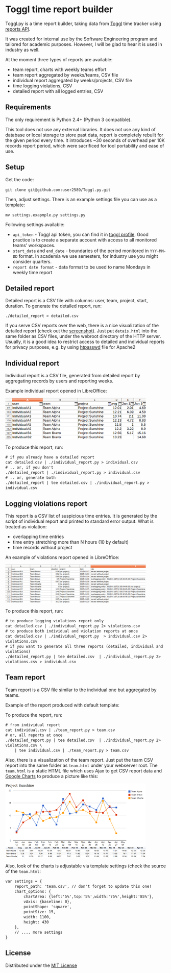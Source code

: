 Toggl time report builder
=========================

Toggl.py is a time report builder, taking data from [Toggl](toggl.com) time 
tracker using [reports API](https://github.com/toggl/toggl_api_docs/blob/master/reports.md).

It was created for internal use by the Software Engineering program and tailored 
for academic purposes. However, I will be glad to hear it is used in industry as well.

At the moment three types of reports are available:

- team report, charts with weekly teams effort
- team report aggregated by weeks/teams, CSV file
- individual report aggregated by weeks/projects, CSV file
- time logging violations, CSV
- detailed report with all logged entries, CSV

Requirements
----

The only requirement is Python 2.4+ (Python 3 compatible).

This tool does not use any external libraries. It does not use any kind of 
database or local storage to store past data, report is completely rebuilt for 
the given period every time. It introduces ~30 seconds of overhead per 10K records 
report period, which were sacrificed for tool portability and ease of use.


Setup
----

Get the code:

`git clone git@github.com:user2589/Toggl.py.git`

Then, adjust settings. There is an example settings file you can use as a template:

`mv settings.exapmple.py settings.py`

Following settings available:

- `api_token` - Toggl api token, you can find it in [toggl profile](https://toggl.com/app/profile). 
Good practice is to create a separate account with access to all monitored teams' 
workspaces.
- `start_date` and `end_date` - boundaries of the period monitored in `YYY-MM-DD` 
format. In academia we use semesters, for industry use you might consider quarters. 
- `report date format` - data format to be used to name Mondays in weekly time report


Detailed report
-----------

Detailed report is a CSV file with columns: user, team, project, start, duration. 
To generate the detailed report, run:

    ./detailed_report > detailed.csv

If you serve CSV reports over the web, there is a nice visualization of the 
detailed report (check out the [screenshot](docs/Details.png)). Just put `detais.html` 
into the same folder as CSV files, under the webroot directory of the HTTP server. 
Usually, it is a good idea to restrict access to detailed and individual reports 
for privacy purposes, e.g. by using [htpasswd](https://httpd.apache.org/docs/2.4/programs/htpasswd.html) 
file for Apache2

Individual report
-----------

Individual report is a CSV file, generated from detailed report by aggregating 
records by users and reporting weeks.

Example individual report opened in LibreOffice:

![Alt exaple individual time report](docs/SunshineIndv.png)

To produce this report, run:

    # if you already have a detailed report
    cat detailed.csv | ./individual_report.py > individual.csv 
    # .. or, if you don't
    ./detailed_report | ./individual_report.py > individual.csv 
    # .. or, generate both
    ./detailed_report | tee detailed.csv | ./individual_report.py > individual.csv 

Logging violations report
-----

This report is a CSV list of suspicious time entries. It is generated by the 
script of individual report and printed to standard error output. What is 
treated as violation:

- overlapping time entries
- time entry stretching more than N hours (10 by default)
- time records without project

An example of violations report opened in LibreOffice:
    
![Alt exaple violations time report](docs/SunshineSanity.png)


To produce this report, run:

    # to produce logging violations report only
    cat detailed.csv | ./individual_report.py 2> violations.csv 
    # to produce both individual and violation reports at once
    cat detailed.csv | ./individual_report.py  > individual.csv 2> violations.csv 
    # if you want to generate all three reports (detailed, individual and violations)
    ./detailed_report.py | tee detailed.csv  | ./individual_report.py 2> violations.csv > individual.csv

Team report
-----------

Team report is a CSV file similar to the individual one but aggregated by teams.

Example of the report produced with default template:


To produce the report, run:

    # from individual report
    cat individual.csv | ./team_report.py > team.csv    
    # or, all reports at once
    ./detailed_report.py | tee detailed.csv  | ./individual_report.py 2> violations.csv \
        | tee individual.csv | ./team_report.py > team.csv
    
Also, there is a visualization of the team report. Just put the team CSV report 
into the same folder as `team.html` under your webserver root. The `team.html` 
is a static HTML file which uses Ajax to get CSV report data and 
[Google Charts](https://developers.google.com/chart/) to produce a picture like this:

![Alt exaple the team report visuzation](docs/SunshineWeekly.png)
    
Also, look of the charts is adjustable via template settings (check the source of the `team.html`: 

    var settings = {
        report_path: 'team.csv', // don't forget to update this one!
        chart_options: {
            chartArea: {left:'5%',top:'5%',width:'75%',height:'85%'},
            vAxis: {baseline: 0},
            pointShape: 'square',
            pointSize: 15,
            width: 1100,
            height: 430
        },
        // .... more settings
    }
    
License
-------

Distributed under the [MIT License](opensource.org/licenses/MIT)
